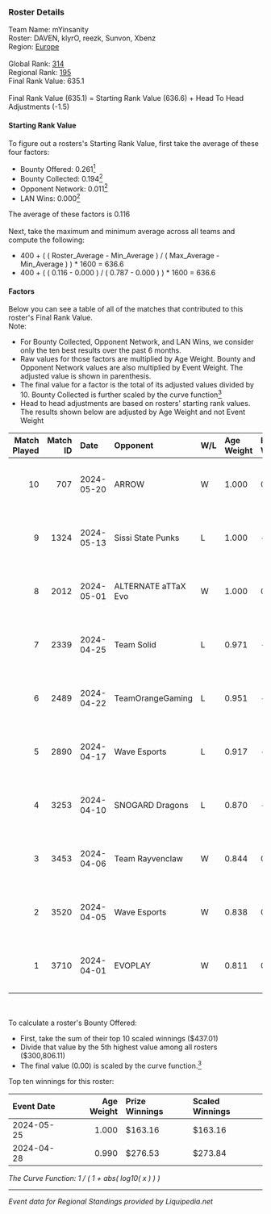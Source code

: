 ### Roster Details<br />
Team Name: mYinsanity<br />
Roster: DAVEN, klyrO, reezk, Sunvon, Xbenz<br />
Region: [Europe]( ../standings_europe.md)<br />
<br />
Global Rank: [314](../standings_global.md)<br />
Regional Rank: [195]( ../standings_europe.md)<br />
Final Rank Value:  635.1<br />
<br />
Final Rank Value (635.1) = Starting Rank Value (636.6) + Head To Head Adjustments (-1.5)<br />

#### Starting Rank Value<br />
To figure out a rosters's Starting Rank Value, first take the average of these four factors:<br />
- Bounty Offered: 0.261[<sup>1</sup>](#table2)
- Bounty Collected: 0.194[<sup>2</sup>](#table1)
- Opponent Network: 0.011[<sup>2</sup>](#table1)
- LAN Wins: 0.000[<sup>2</sup>](#table1)

The average of these factors is 0.116<br />
<br />
Next, take the maximum and minimum average across all teams and compute the following:<br />
- 400 + ( ( Roster_Average - Min_Average ) / ( Max_Average - Min_Average ) ) * 1600 = 636.6
- 400 + ( ( 0.116 - 0.000 ) / ( 0.787 - 0.000 ) ) * 1600 = 636.6


#### Factors<br />
Below you can see a table of all of the matches that contributed to this roster's Final Rank Value.<br />
Note:<br />

- For Bounty Collected, Opponent Network, and LAN Wins, we consider only the ten best results over the past 6 months.
- Raw values for those factors are multiplied by Age Weight. Bounty and Opponent Network values are also multiplied by Event Weight. The adjusted value is shown in parenthesis.
- The final value for a factor is the total of its adjusted values divided by 10. Bounty Collected is further scaled by the curve function[<sup>3</sup>](#curveFunction)
- Head to head adjustments are based on rosters' starting rank values. The results shown below are adjusted by Age Weight and not Event Weight
<span id="table1"></span><br />


| Match Played | Match ID | Date       | Opponent            | W/L | Age Weight | Event Weight | Bounty Collected | Opponent Network | LAN Wins  | H2H Adj. | Roster                                |
| -: | -: | :- | :- | :- | :- | :- | :- | :- | :- | -: | :- |
|           10 |      707 | 2024-05-20 | ARROW               | W   | 1.000      | 0.143        | 0.002 (0.000)    | 0.344 (0.049)    | 0 (0.000) |    19.61 | DAVEN, klyrO, reezk, Sunvon, Xbenz    |
|            9 |     1324 | 2024-05-13 | Sissi State Punks   | L   | 1.000      | -            | -                | -                | -         |   -14.22 | DAVEN, klyrO, Rand, reezk, Xbenz      |
|            8 |     2012 | 2024-05-01 | ALTERNATE aTTaX Evo | W   | 1.000      | 0.143        | 0.002 (0.000)    | 0.239 (0.034)    | 0 (0.000) |    17.94 | DAVEN, klyrO, Rand, reezk, Xbenz      |
|            7 |     2339 | 2024-04-25 | Team Solid          | L   | 0.971      | -            | -                | -                | -         |   -16.75 | DAVEN, klyrO, NoRulezZ, reezk, Sunvon |
|            6 |     2489 | 2024-04-22 | TeamOrangeGaming    | L   | 0.951      | -            | -                | -                | -         |   -10.22 | DAVEN, klyrO, reezk, Sunvon, Xbenz    |
|            5 |     2890 | 2024-04-17 | Wave Esports        | L   | 0.917      | -            | -                | -                | -         |   -17.26 | DAVEN, klyrO, reezk, Sunvon, Xbenz    |
|            4 |     3253 | 2024-04-10 | SNOGARD Dragons     | L   | 0.870      | -            | -                | -                | -         |   -10.79 | DAVEN, klyrO, reezk, Sunvon, Xbenz    |
|            3 |     3453 | 2024-04-06 | Team Rayvenclaw     | W   | 0.844      | 0.143        | 0.000 (0.000)    | 0.048 (0.006)    | 0 (0.000) |     7.98 | DAVEN, klyrO, reezk, Sunvon, Xbenz    |
|            2 |     3520 | 2024-04-05 | Wave Esports        | W   | 0.838      | 0.143        | 0.001 (0.000)    | 0.143 (0.017)    | 0 (0.000) |    10.62 | DAVEN, klyrO, reezk, Sunvon, Xbenz    |
|            1 |     3710 | 2024-04-01 | EVOPLAY             | W   | 0.811      | 0.143        | 0.000 (0.000)    | 0.015 (0.002)    | 0 (0.000) |    11.59 | DAVEN, klyrO, reezk, Sunvon, Xbenz    |

<br />
<span id="table2"></span><br />
To calculate a roster's Bounty Offered:<br />

- First, take the sum of their top 10 scaled winnings ($437.01)
- Divide that value by the 5th highest value among all rosters ($300,806.11)
- The final value (0.00) is scaled by the curve function.[<sup>3</sup>](#curveFunction)

Top ten winnings for this roster:<br />

| Event Date | Age Weight | Prize Winnings | Scaled Winnings |
| :- | -: | :- | :- |
| 2024-05-25 |      1.000 | $163.16        | $163.16         |
| 2024-04-28 |      0.990 | $276.53        | $273.84         |


<span id="curveFunction"></span>_The Curve Function: 1 / ( 1 + abs( log10( x ) ) )_<br />

---
_Event data for Regional Standings provided by Liquipedia.net_<br />
